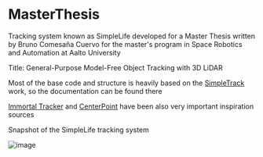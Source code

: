 # MasterThesis
Tracking system known as SimpleLife developed for a Master Thesis written by Bruno Comesaña Cuervo for the master's program in Space Robotics and Automation at Aalto University

Title: General-Purpose Model-Free Object Tracking with 3D LiDAR


Most of the base code and structure is heavily based on the [SimpleTrack](https://github.com/tusen-ai/SimpleTrack.git) work, so the documentation can be found there

[Immortal Tracker](https://github.com/BrunoComCue/ImmortalTracker.git)  and [CenterPoint](https://github.com/BrunoComCue/CenterPoint.git) have been also very important inspiration sources

Snapshot of the SimpleLife tracking system

![image](https://user-images.githubusercontent.com/96663203/194763361-5ddb2051-2559-420f-a1e0-40185b642b70.png)
